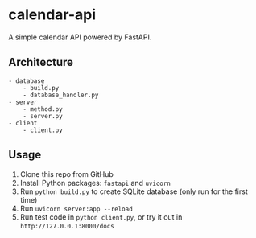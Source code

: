 # calendar-api

A simple calendar API powered by FastAPI.

## Architecture

```
- database
	- build.py
	- database_handler.py
- server
	- method.py
	- server.py
- client
	- client.py
```

## Usage

1. Clone this repo from GitHub
2. Install Python packages: `fastapi` and `uvicorn`
3. Run `python build.py` to create SQLite database (only run for the first time)
4. Run `uvicorn server:app --reload`
5. Run test code in `python client.py`, or try it out in `http://127.0.0.1:8000/docs`
